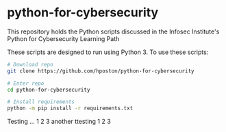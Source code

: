 # python-for-cybersecurity
This repository holds the Python scripts discussed in the Infosec Institute's Python for Cybersecurity Learning Path

These scripts are designed to run using Python 3.  To use these scripts:
```bash
# Download repo
git clone https://github.com/hposton/python-for-cybersecurity

# Enter repo
cd python-for-cybersecurity

# Install requirements
python -m pip install -r requirements.txt
```
Testing ... 1 2 3
another ttesting
1 2 3
